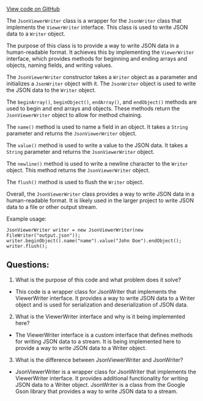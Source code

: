 [View code on GitHub](https://github.com/misbahsy/the-algorithm/src/java/com/twitter/search/earlybird/util/JsonViewerWriter.java)

The `JsonViewerWriter` class is a wrapper for the `JsonWriter` class that implements the `ViewerWriter` interface. This class is used to write JSON data to a `Writer` object. 

The purpose of this class is to provide a way to write JSON data in a human-readable format. It achieves this by implementing the `ViewerWriter` interface, which provides methods for beginning and ending arrays and objects, naming fields, and writing values. 

The `JsonViewerWriter` constructor takes a `Writer` object as a parameter and initializes a `JsonWriter` object with it. The `JsonWriter` object is used to write the JSON data to the `Writer` object. 

The `beginArray()`, `beginObject()`, `endArray()`, and `endObject()` methods are used to begin and end arrays and objects. These methods return the `JsonViewerWriter` object to allow for method chaining. 

The `name()` method is used to name a field in an object. It takes a `String` parameter and returns the `JsonViewerWriter` object. 

The `value()` method is used to write a value to the JSON data. It takes a `String` parameter and returns the `JsonViewerWriter` object. 

The `newline()` method is used to write a newline character to the `Writer` object. This method returns the `JsonViewerWriter` object. 

The `flush()` method is used to flush the `Writer` object. 

Overall, the `JsonViewerWriter` class provides a way to write JSON data in a human-readable format. It is likely used in the larger project to write JSON data to a file or other output stream. 

Example usage:

```
JsonViewerWriter writer = new JsonViewerWriter(new FileWriter("output.json"));
writer.beginObject().name("name").value("John Doe").endObject();
writer.flush();
```
## Questions: 
 1. What is the purpose of this code and what problem does it solve?
- This code is a wrapper class for JsonWriter that implements the ViewerWriter interface. It provides a way to write JSON data to a Writer object and is used for serialization and deserialization of JSON data.

2. What is the ViewerWriter interface and why is it being implemented here?
- The ViewerWriter interface is a custom interface that defines methods for writing JSON data to a stream. It is being implemented here to provide a way to write JSON data to a Writer object.

3. What is the difference between JsonViewerWriter and JsonWriter?
- JsonViewerWriter is a wrapper class for JsonWriter that implements the ViewerWriter interface. It provides additional functionality for writing JSON data to a Writer object. JsonWriter is a class from the Google Gson library that provides a way to write JSON data to a stream.